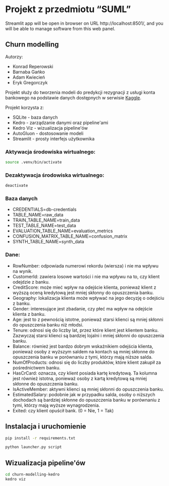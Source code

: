 # Projekt z przedmiotu “SUML”

Streamlit app will be open in browser on URL http://localhost:8501/, and you will be able to manage software from this web panel.

## Churn modelling

Autorzy:
* Konrad Reperowski
* Barnaba Gańko
* Adam Kwiecień
* Eryk Gregorczyk

Projekt służy do tworzenia modeli do predykcji rezygnacji z usługi konta bankowego na podstawie danych dostępnych w serwisie [Kaggle](https://www.kaggle.com/code/simgeerek/churn-prediction-using-machine-learning/input). 

Projekt korzysta z:
* SQLite - baza danych
* Kedro - zarządzanie danymi oraz pipeline'ami
* Kedro Viz - wizualizacja pipeline'ów
* AutoGluon - dostosowanie modeli
* Streamlit - prosty interfejs użytkownika

### Aktywacja środowiska wirtualnego: 
```bash
source .venv/bin/activate
```

### Dezaktywacja środowiska wirtualnego: 
```bash
deactivate
```

### Baza danych

* CREDENTIALS=db-credentials
* TABLE_NAME=raw_data
* TRAIN_TABLE_NAME=train_data
* TEST_TABLE_NAME=test_data
* EVALUATION_TABLE_NAME=evaluation_metrics
* CONFUSION_MATRIX_TABLE_NAME=confusion_matrix
* SYNTH_TABLE_NAME=synth_data

### Dane:

* RowNumber: odpowiada numerowi rekordu (wiersza) i nie ma wpływu na wynik.
* CustomerId: zawiera losowe wartości i nie ma wpływu na to, czy klient odejdzie z banku.
* CreditScore: może mieć wpływ na odejście klienta, ponieważ klient z wyższą oceną kredytową jest mniej skłonny do opuszczenia banku.
* Geography: lokalizacja klienta może wpływać na jego decyzję o odejściu z banku.
* Gender: interesujące jest zbadanie, czy płeć ma wpływ na odejście klienta z banku.
* Age: jest to z pewnością istotne, ponieważ starsi klienci są mniej skłonni do opuszczenia banku niż młodsi.
* Tenure: odnosi się do liczby lat, przez które klient jest klientem banku. Zazwyczaj starsi klienci są bardziej lojalni i mniej skłonni do opuszczenia banku.
* Balance: również jest bardzo dobrym wskaźnikiem odejścia klienta, ponieważ osoby z wyższym saldem na kontach są mniej skłonne do opuszczenia banku w porównaniu z tymi, którzy mają niższe salda.
* NumOfProducts: odnosi się do liczby produktów, które klient zakupił za pośrednictwem banku.
* HasCrCard: oznacza, czy klient posiada kartę kredytową. Ta kolumna jest również istotna, ponieważ osoby z kartą kredytową są mniej skłonne do opuszczenia banku.
* IsActiveMember: aktywni klienci są mniej skłonni do opuszczenia banku.
* EstimatedSalary: podobnie jak w przypadku salda, osoby o niższych dochodach są bardziej skłonne do opuszczenia banku w porównaniu z tymi, którzy mają wyższe wynagrodzenia.
* Exited: czy klient opuścił bank. (0 = Nie, 1 = Tak)

## Instalacja i uruchomienie

```bash
pip install -r requirements.txt
```

```bash
python launcher.py script
```

## Wizualizacja pipeline'ów

```bash
cd churn-modelling-kedro
kedro viz
```

